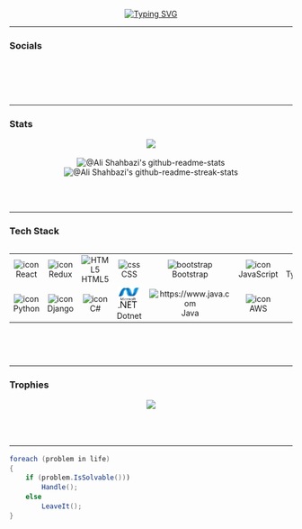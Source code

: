 <p align="center">
  <a href="https://git.io/typing-svg">
    <img src="https://readme-typing-svg.demolab.com?font=Quicksand&weight=700&size=24&pause=1000&color=82AAFFFF&center=true&vCenter=true&random=false&width=435&lines=FULL+STACK+DEVELOPER" alt="Typing SVG" />
  </a>
</p>

---
### Socials
<p align="center">
  <a href="https://t.me/AliVorTex" target="_blank"><img alt="" src="https://img.shields.io/badge/Telegram-000?logo=Telegram&logoColor=0088CC&style=for-the-badge" style="vertical-align:center" /></a>
  <a href="https://discord.com/users/vort3x3715" target="_blank"><img alt="" src="https://img.shields.io/badge/discord-000?style=for-the-badge&logo=discord&logoColor=4e5d94" style="vertical-align:center" /></a>
  <a href="https://twitter.com/alishahbazi81" target="_blank"><img alt="" src="https://img.shields.io/badge/Twitter-000?logo=Twitter&logoColor=1DA1F2&style=for-the-badge" style="vertical-align:center" /></a>
  <a href="https://linkedin.com/in/alishahbazi81" target="_blank"><img alt="" src="https://img.shields.io/badge/LinkedIn-000?logo=linkedin&logoColor=0A66C2&style=for-the-badge" style="vertical-align:center" /></a>
  <a href="https://instagram.com/ali.vortex" target="_blank"><img alt="" src="https://img.shields.io/badge/Instagram-000?style=for-the-badge&logo=Instagram&logoColor=E4405F" style="vertical-align:center" /></a>
  <a href="https://facebook.com/ali.shahbazi.90410" target="_blank"><img alt="" src="https://img.shields.io/badge/facebook-000?style=for-the-badge&logo=facebook&logoColor=3b5998" style="vertical-align:center" /></a>
  <a href="https://codepen.io/alishahbazi81" target="_blank"><img alt="" src="https://img.shields.io/badge/codepen-000?style=for-the-badge&logo=codepen&logoColor=FFFFFF" style="vertical-align:center" /></a>
</p>
<br><br>

---
### Stats
<p align="center">
  <img src="https://github-readme-stats.vercel.app/api/top-langs/?username=AliShahbazi81&theme=blueberry&hide_border=true&langs_count=8&layout=compact"width="47%"/> 
</p>

<p align="center">
    <img src="https://github-readme-stats-one-bice.vercel.app/api?username=AliShahbazi81&theme=blueberry&show_icons=true&count_private=true&hide_border=true&role=OWNER,ORGANIZATION_MEMBER,COLLABORATOR"  width="48%" alt="@Ali Shahbazi's github-readme-stats"/>
      <img src="https://github-readme-streak-stats.herokuapp.com?user=AliShahbazi81&theme=blueberry&hide_border=true&include_all_commits=true&count_private=true&date_format=M%20j%5B%2C%20Y%5D"  width="47%" alt="@Ali Shahbazi's github-readme-streak-stats"/>
</p>
<br><br>

---
### Tech Stack
<div style="display: flex; align-items: flex-start; align: center">
  <table align="center">
    <!-- Front-end Technologies -->
    <tr>
      <td align="center" width="96">
          <img src="https://techstack-generator.vercel.app/react-icon.svg" alt="icon" width="40" height="40" />
        <br>React
      </td>
      <td align="center" width="96">
          <img src="https://techstack-generator.vercel.app/redux-icon.svg" alt="icon" width="40" height="40" />
        <br>Redux
      </td>
      <td align="center"  width="96">
          <img src="https://skillicons.dev/icons?i=html" width="40" height="40" alt="HTML5" />
        <br>HTML5
      </td>
      <td align="center" width="96">
          <img src="https://skillicons.dev/icons?i=css" width="40" height="40" alt="css" />
        <br>CSS
      </td>
      <td align="center"  width="96">
          <img src="https://skillicons.dev/icons?i=bootstrap" width="40" height="40" alt="bootstrap" />
        <br>Bootstrap
      </td>
      <td align="center" width="96">
          <img src="https://techstack-generator.vercel.app/js-icon.svg" alt="icon" width="40" height="40" />
        <br>JavaScript
      </td>
      <td align="center" width="96">
          <img src="https://techstack-generator.vercel.app/ts-icon.svg" alt="icon" width="40" height="40" />
        <br>TypeScript
      </td>
      <td align="center" width="96">
          <img src="https://techstack-generator.vercel.app/webpack-icon.svg" alt="icon" width="40" height="40" />
        <br>Webpack
      </td>
    </tr>
    <!-- Back-end and Other Technologies -->
    <tr>
      <td align="center" width="96">
          <img src="https://techstack-generator.vercel.app/python-icon.svg" alt="icon" width="40" height="40" />
        <br>Python
      </td>
      <td align="center" width="96">
          <img src="https://techstack-generator.vercel.app/django-icon.svg" alt="icon" width="40" height="40" />
        <br>Django
      </td>
      <td align="center" width="96">
          <img src="https://techstack-generator.vercel.app/csharp-icon.svg" alt="icon" width="40" height="40" />
        <br>C#
      </td>
      <td align="center" width="96">
          <img src="https://raw.githubusercontent.com/devicons/devicon/master/icons/dot-net/dot-net-original-wordmark.svg" width="40" height="40" alt="Vue" />
        <br>Dotnet
      </td>
      <td align="center" width="96">
          <img src="https://techstack-generator.vercel.app/java-icon.svg" width="40" height="40" alt="https://www.java.com" />
        <br>Java
      </td>
      <td align="center" width="96">
          <img src="https://techstack-generator.vercel.app/aws-icon.svg" alt="icon" width="40" height="40" />
        <br>AWS
      </td>
      <td align="center" width="96">
          <img src="https://techstack-generator.vercel.app/github-icon.svg" alt="icon" width="40" height="40" />
        <br>Github
      </td>
      <td align="center" width="96"> 
          <img src="https://user-images.githubusercontent.com/25181517/192108372-f71d70ac-7ae6-4c0d-8395-51d8870c2ef0.png" width="40" height="40" alt="Git" />
        <br>Git
      </td>
    </tr>
  </table>
</div>

<br><br>

---

### Trophies
<p align="center">
    <img src="https://github-profile-trophy.vercel.app/?username=AliShahbazi81&theme=dracula&margin-h=15&no-bg=true&column=5&no-frame=true"/>
  </p>
<br><br>

---
``` java
foreach (problem in life)
{
    if (problem.IsSolvable()))
        Handle();
    else
        LeaveIt();
}
```
